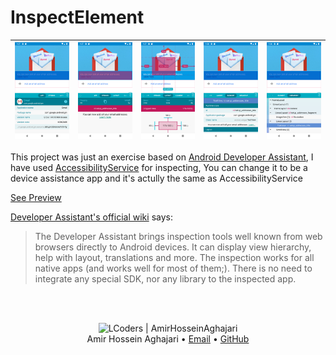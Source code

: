 # InspectElement

| <img src="./images/1.png" width=200 title="Screen"> | <img src="./images/2.png" width=200 title="Screen"> | <img src="./images/3.png" width=200 title="Screen"> | <img src="./images/4.png" width=200 title="Screen"> | <img src="./images/5.png" width=200 title="Screen"> |
| ------------- | ------------- | ------------- | ------------- | ------------- |

This project was just an exercise based on [Android Developer Assistant](https://github.com/jwisniewski/android-developer-assistant), I have used [AccessibilityService](https://developer.android.com/reference/android/accessibilityservice/AccessibilityService) for inspecting, You can change it to be a device assistance app and it's actully the same as AccessibilityService

[See Preview](./images/inspect.gif)

[Developer Assistant's official wiki](https://github.com/jwisniewski/android-developer-assistant/wiki) says: 
 > The Developer Assistant brings inspection tools well known from web browsers directly to Android devices. It can display view hierarchy, help with layout, translations and more. The inspection works for all native apps (and works well for most of them;). There is no need to integrate any special SDK, nor any library to the inspected app.


<br><br>
<div align="center">
  <img width="64" alt="LCoders | AmirHosseinAghajari" src="https://user-images.githubusercontent.com/30867537/90538314-a0a79200-e193-11ea-8d90-0a3576e28a18.png">
  <br><a>Amir Hossein Aghajari</a> • <a href="mailto:amirhossein.aghajari.82@gmail.com">Email</a> • <a href="https://github.com/Aghajari">GitHub</a>
</div>
